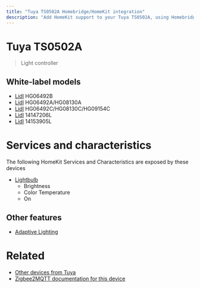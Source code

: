 ```yaml
---
title: "Tuya TS0502A Homebridge/HomeKit integration"
description: "Add HomeKit support to your Tuya TS0502A, using Homebridge, Zigbee2MQTT and homebridge-z2m."
---
```

<!---
This file has been GENERATED using src/docgen/docgen.ts
DO NOT EDIT THIS FILE MANUALLY!
-->
# Tuya TS0502A
> Light controller


## White-label models
* [Lidl](../index.md#lidl) HG06492B
* [Lidl](../index.md#lidl) HG06492A/HG08130A
* [Lidl](../index.md#lidl) HG06492C/HG08130C/HG09154C
* [Lidl](../index.md#lidl) 14147206L
* [Lidl](../index.md#lidl) 14153905L

# Services and characteristics
The following HomeKit Services and Characteristics are exposed by
these devices

* [Lightbulb](../../light.md)
  * Brightness
  * Color Temperature
  * On

## Other features
* [Adaptive Lighting](../../light.md)

# Related
* [Other devices from Tuya](../index.md#tuya)
* [Zigbee2MQTT documentation for this device](https://www.zigbee2mqtt.io/devices/TS0502A.html)